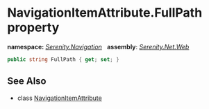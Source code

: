 # NavigationItemAttribute.FullPath property
**namespace:** *[Serenity.Navigation](../../README.md#serenity.navigation-namespace)*   **assembly**: *[Serenity.Net.Web](../../README.md)*

```csharp
public string FullPath { get; set; }
```

## See Also

* class [NavigationItemAttribute](../NavigationItemAttribute.md)